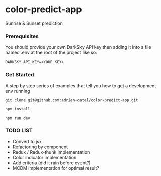# color-predict-app

Sunrise & Sunset prediction

### Prerequisites

You should provide your own DarkSky API key then adding it into
a file named .env at the root of the project like so:

```
DARKSKY_API_KEY=<YOUR_KEY>
```

### Get Started

A step by step series of examples that tell you how to get a development env running

```
git clone git@github.com:adrien-catel/color-predict-app.git
```

```
npm install
```

```
npm run dev
```

### TODO LIST

- Convert to jsx
- Refactoring by component
- Redux / Redux-thunk implementation
- Color indicator implementation
- Add criteria (did it rain before event?)
- MCDM implementation for optimal result?